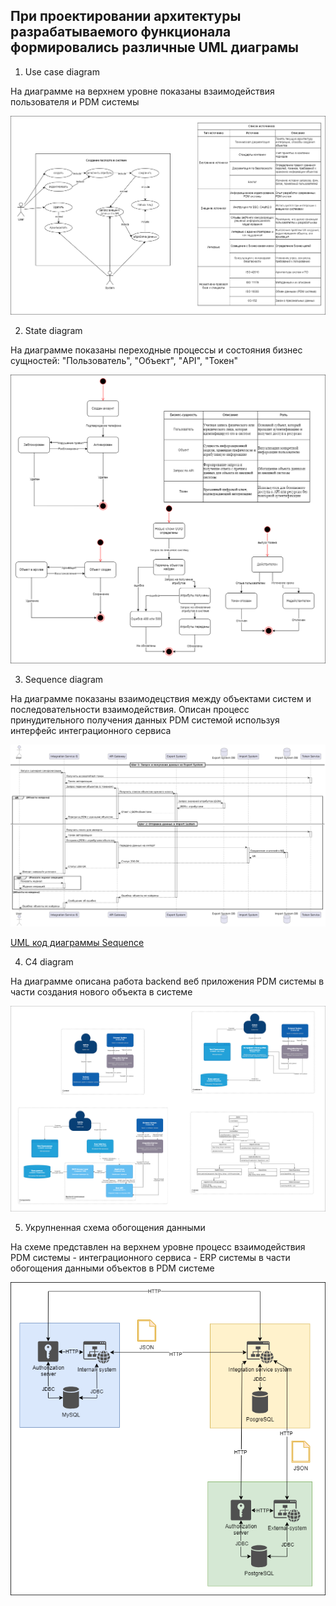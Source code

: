 ## При проектировании архитектуры разрабатываемого функционала формировались различные UML диаграмы

1. Use case diagram

На диаграмме на верхнем уровне показаны взаимодействия пользователя и PDM системы

![Диаграмма use case](https://github.com/Therealsergios/Case1-Information-Model/blob/main/diagrams/UML%20use%20case%20diagram.png)

2. State diagram

На диаграмме показаны переходные процессы и состояния бизнес сущностей: "Пользователь", "Объект", "API", "Токен"

![Диаграмма state](https://github.com/Therealsergios/Case1-Information-Model/blob/main/diagrams/UML%20state.png)

3. Sequence diagram

На диаграмме показаны взаимодецствия между объектами систем и последовательности взаимодействия. 
Описан процесс принудительного получения данных PDM системой используя интерфейс интеграционного сервиса

![Диаграмма sequence](https://github.com/Therealsergios/Case1-Information-Model/blob/main/diagrams/Sequence.png)

[UML код диаграммы Sequence](https://github.com/Therealsergios/Case1-Information-Model/blob/main/diagrams/uml%20code.txt#L1C1-L82C8)

4. C4 diagram

На диаграмме описана работа backend веб приложения PDM системы в части создания нового объекта в системе

![Диаграмма C4](https://github.com/Therealsergios/Case1-Information-Model/blob/main/diagrams/C4%20diagram.png)

5. Укрупненная схема обогощения данными

На схеме представлен на верхнем уровне процесс взаимодействия PDM системы - интеграционного сервиса - ERP системы в части обогощения данными объектов в PDM системе

![Схема обогощения данными](https://github.com/Therealsergios/Case1-Information-Model/blob/main/diagrams/scheme.png)
